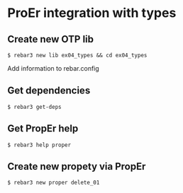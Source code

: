 ProEr integration with types
=====

Create new OTP lib
-----
    $ rebar3 new lib ex04_types && cd ex04_types

Add information to rebar.config

Get dependencies
-----
    $ rebar3 get-deps


Get PropEr help
-----
    $ rebar3 help proper


Create new propety via PropEr
-----
    $ rebar3 new proper delete_01